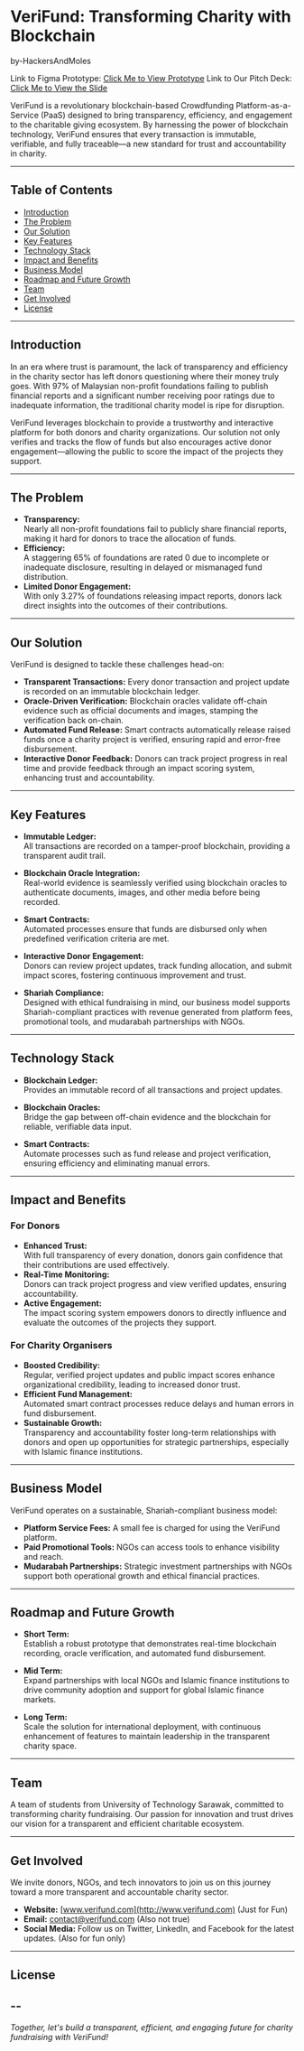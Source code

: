 # VeriFund: Transforming Charity with Blockchain
by-HackersAndMoles

Link to Figma Prototype: [Click Me to View Prototype](https://www.figma.com/proto/3EVvDp2ZhIOusYgOp1uuAy/V1---Hackers---Moles-UM-Hackathon?node-id=1-7&t=BE3Mb0FHivf1UCWE-1&starting-point-node-id=1%3A7)
Link to Our Pitch Deck: [Click Me to View the Slide](https://www.canva.com/design/DAGkMBNoiYE/zhTjv9qC6Znger5eWOocJw/edit?utm_content=DAGkMBNoiYE&utm_campaign=designshare&utm_medium=link2&utm_source=sharebutton)

VeriFund is a revolutionary blockchain-based Crowdfunding Platform-as-a-Service (PaaS) designed to bring transparency, efficiency, and engagement to the charitable giving ecosystem. By harnessing the power of blockchain technology, VeriFund ensures that every transaction is immutable, verifiable, and fully traceable—a new standard for trust and accountability in charity.

---

## Table of Contents

- [Introduction](#introduction)
- [The Problem](#the-problem)
- [Our Solution](#our-solution)
- [Key Features](#key-features)
- [Technology Stack](#technology-stack)
- [Impact and Benefits](#impact-and-benefits)
- [Business Model](#business-model)
- [Roadmap and Future Growth](#roadmap-and-future-growth)
- [Team](#team)
- [Get Involved](#get-involved)
- [License](#license)

---

## Introduction

In an era where trust is paramount, the lack of transparency and efficiency in the charity sector has left donors questioning where their money truly goes. With 97% of Malaysian non-profit foundations failing to publish financial reports and a significant number receiving poor ratings due to inadequate information, the traditional charity model is ripe for disruption. 

VeriFund leverages blockchain to provide a trustworthy and interactive platform for both donors and charity organizations. Our solution not only verifies and tracks the flow of funds but also encourages active donor engagement—allowing the public to score the impact of the projects they support.

---

## The Problem

- **Transparency:**  
  Nearly all non-profit foundations fail to publicly share financial reports, making it hard for donors to trace the allocation of funds.
- **Efficiency:**  
  A staggering 65% of foundations are rated 0 due to incomplete or inadequate disclosure, resulting in delayed or mismanaged fund distribution.
- **Limited Donor Engagement:**  
  With only 3.27% of foundations releasing impact reports, donors lack direct insights into the outcomes of their contributions.

---

## Our Solution

VeriFund is designed to tackle these challenges head-on:
- **Transparent Transactions:** Every donor transaction and project update is recorded on an immutable blockchain ledger.
- **Oracle-Driven Verification:** Blockchain oracles validate off-chain evidence such as official documents and images, stamping the verification back on-chain.
- **Automated Fund Release:** Smart contracts automatically release raised funds once a charity project is verified, ensuring rapid and error-free disbursement.
- **Interactive Donor Feedback:** Donors can track project progress in real time and provide feedback through an impact scoring system, enhancing trust and accountability.

---

## Key Features

- **Immutable Ledger:**  
  All transactions are recorded on a tamper-proof blockchain, providing a transparent audit trail.

- **Blockchain Oracle Integration:**  
  Real-world evidence is seamlessly verified using blockchain oracles to authenticate documents, images, and other media before being recorded.

- **Smart Contracts:**  
  Automated processes ensure that funds are disbursed only when predefined verification criteria are met.

- **Interactive Donor Engagement:**  
  Donors can review project updates, track funding allocation, and submit impact scores, fostering continuous improvement and trust.

- **Shariah Compliance:**  
  Designed with ethical fundraising in mind, our business model supports Shariah-compliant practices with revenue generated from platform fees, promotional tools, and mudarabah partnerships with NGOs.

---

## Technology Stack

- **Blockchain Ledger:**  
  Provides an immutable record of all transactions and project updates.

- **Blockchain Oracles:**  
  Bridge the gap between off-chain evidence and the blockchain for reliable, verifiable data input.

- **Smart Contracts:**  
  Automate processes such as fund release and project verification, ensuring efficiency and eliminating manual errors.

---

## Impact and Benefits

### For Donors
- **Enhanced Trust:**  
  With full transparency of every donation, donors gain confidence that their contributions are used effectively.
- **Real-Time Monitoring:**  
  Donors can track project progress and view verified updates, ensuring accountability.
- **Active Engagement:**  
  The impact scoring system empowers donors to directly influence and evaluate the outcomes of the projects they support.

### For Charity Organisers
- **Boosted Credibility:**  
  Regular, verified project updates and public impact scores enhance organizational credibility, leading to increased donor trust.
- **Efficient Fund Management:**  
  Automated smart contract processes reduce delays and human errors in fund disbursement.
- **Sustainable Growth:**  
  Transparency and accountability foster long-term relationships with donors and open up opportunities for strategic partnerships, especially with Islamic finance institutions.

---

## Business Model

VeriFund operates on a sustainable, Shariah-compliant business model:
- **Platform Service Fees:** A small fee is charged for using the VeriFund platform.
- **Paid Promotional Tools:** NGOs can access tools to enhance visibility and reach.
- **Mudarabah Partnerships:** Strategic investment partnerships with NGOs support both operational growth and ethical financial practices.

---

## Roadmap and Future Growth

- **Short Term:**  
  Establish a robust prototype that demonstrates real-time blockchain recording, oracle verification, and automated fund disbursement.
  
- **Mid Term:**  
  Expand partnerships with local NGOs and Islamic finance institutions to drive community adoption and support for global Islamic finance markets.
  
- **Long Term:**  
  Scale the solution for international deployment, with continuous enhancement of features to maintain leadership in the transparent charity space.

---

## Team

A team of students from University of Technology Sarawak, committed to transforming charity fundraising. Our passion for innovation and trust drives our vision for a transparent and efficient charitable ecosystem.

---

## Get Involved

We invite donors, NGOs, and tech innovators to join us on this journey toward a more transparent and accountable charity sector.  
- **Website:** [www.verifund.com](http://www.verifund.com)  (Just for Fun)
- **Email:** contact@verifund.com (Also not true) 
- **Social Media:** Follow us on Twitter, LinkedIn, and Facebook for the latest updates. (Also for fun only)

---

## License
--
---

*Together, let's build a transparent, efficient, and engaging future for charity fundraising with VeriFund!*

